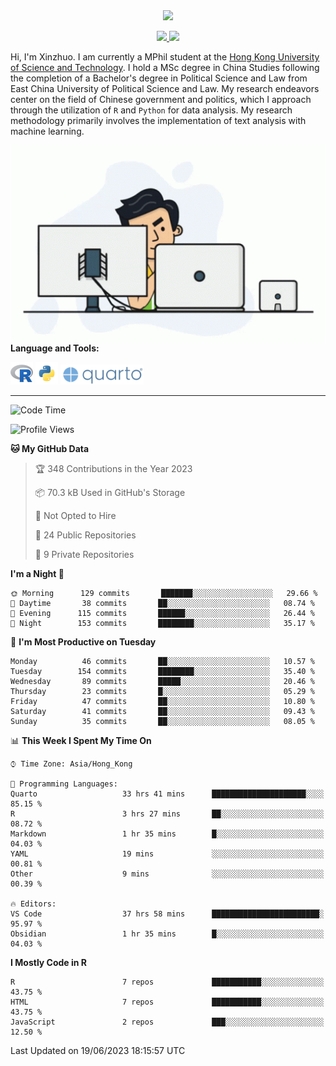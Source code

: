 <div align='center'>
<img src='https://readme-typing-svg.herokuapp.com?font=ubuntu&color=4d3900&center=true&lines=HKUST+Mphil+in+SOSC;Focus+on+China;Code+for+PoliSci'/>
</div>

<p align='center'>
 <a href='https://www.linkedin.com/in/xinzhuo-huang-5161011ba/' target='_blank'>
        <img src='https://img.shields.io/badge/linkedin%20-%230077B5.svg?&style=for-the-badge&logo=linkedin&logoColor=white'/>
    </a>
 <a href='https://twitter.com/HsinchoH' target='_blank'>
        <img src='https://img.shields.io/badge/Twitter-1DA1F2?style=for-the-badge&logo=twitter&logoColor=white'/>
    </a>
    </p>
    
Hi, I'm Xinzhuo. I am currently a MPhil student at the [Hong Kong University of Science and Technology](https://sosc.hkust.edu.hk/node/613). I hold a MSc degree in China Studies following the completion of a Bachelor's degree in Political Science and Law from East China University of Political Science and Law. My research endeavors center on the field of Chinese government and politics, which I approach through the utilization of `R` and `Python` for data analysis. My research methodology primarily involves the implementation of text analysis with machine learning.




<img align='right' src="https://github.com/xinzhuohkust/xinzhuohkust/blob/main/programmer.gif" width="590">



**Language and Tools:**  

<code><img height="36" src="https://raw.githubusercontent.com/github/explore/80688e429a7d4ef2fca1e82350fe8e3517d3494d/topics/r/r.png"></code>
<code><img height="36" src="https://raw.githubusercontent.com/github/explore/80688e429a7d4ef2fca1e82350fe8e3517d3494d/topics/python/python.png"></code>
<code><img height="32" src="https://github.com/quarto-dev/quarto-r/blob/main/man/figures/quarto.png"></code>

---
<!--START_SECTION:waka-->
![Code Time](http://img.shields.io/badge/Code%20Time-644%20hrs%2027%20mins-blue)

![Profile Views](http://img.shields.io/badge/Profile%20Views-0-blue)

**🐱 My GitHub Data** 

> 🏆 348 Contributions in the Year 2023
 > 
> 📦 70.3 kB Used in GitHub's Storage 
 > 
> 🚫 Not Opted to Hire
 > 
> 📜 24 Public Repositories 
 > 
> 🔑 9 Private Repositories  
 > 
**I'm a Night 🦉** 

```text
🌞 Morning      129 commits       ███████░░░░░░░░░░░░░░░░░░   29.66 % 
🌆 Daytime       38 commits       ██░░░░░░░░░░░░░░░░░░░░░░░   08.74 % 
🌃 Evening      115 commits       ██████░░░░░░░░░░░░░░░░░░░   26.44 % 
🌙 Night        153 commits       ████████░░░░░░░░░░░░░░░░░   35.17 % 

```
📅 **I'm Most Productive on Tuesday** 

```text
Monday          46 commits       ██░░░░░░░░░░░░░░░░░░░░░░░   10.57 % 
Tuesday        154 commits       ████████░░░░░░░░░░░░░░░░░   35.40 % 
Wednesday       89 commits       █████░░░░░░░░░░░░░░░░░░░░   20.46 % 
Thursday        23 commits       █░░░░░░░░░░░░░░░░░░░░░░░░   05.29 % 
Friday          47 commits       ██░░░░░░░░░░░░░░░░░░░░░░░   10.80 % 
Saturday        41 commits       ██░░░░░░░░░░░░░░░░░░░░░░░   09.43 % 
Sunday          35 commits       ██░░░░░░░░░░░░░░░░░░░░░░░   08.05 % 

```


📊 **This Week I Spent My Time On** 

```text
⌚︎ Time Zone: Asia/Hong_Kong

💬 Programming Languages: 
Quarto                   33 hrs 41 mins      █████████████████████░░░░   85.15 % 
R                        3 hrs 27 mins       ██░░░░░░░░░░░░░░░░░░░░░░░   08.72 % 
Markdown                 1 hr 35 mins        █░░░░░░░░░░░░░░░░░░░░░░░░   04.03 % 
YAML                     19 mins             ░░░░░░░░░░░░░░░░░░░░░░░░░   00.81 % 
Other                    9 mins              ░░░░░░░░░░░░░░░░░░░░░░░░░   00.39 % 

🔥 Editors: 
VS Code                  37 hrs 58 mins      ████████████████████████░   95.97 % 
Obsidian                 1 hr 35 mins        █░░░░░░░░░░░░░░░░░░░░░░░░   04.03 % 

```

**I Mostly Code in R** 

```text
R                        7 repos             ███████████░░░░░░░░░░░░░░   43.75 % 
HTML                     7 repos             ███████████░░░░░░░░░░░░░░   43.75 % 
JavaScript               2 repos             ███░░░░░░░░░░░░░░░░░░░░░░   12.50 % 

```



 Last Updated on 19/06/2023 18:15:57 UTC
<!--END_SECTION:waka-->
    
    
    
    
    
    
    
    
